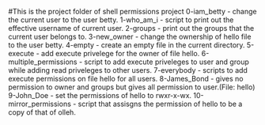 #This is the project folder of shell permissions project
0-iam_betty - change the current user to the user betty.
1-who_am_i - script to print out the effective username of current user.
2-groups - print out the groups that the current user belongs to.
3-new_owner - change the ownership of hello file to the user betty.
4-empty - create an empty file in the current directory.
5-execute - add execute privelege for the owner of file hello.
6-multiple_permissions - script to add execute priveleges to user and group while adding read priveleges to other users.
7-everybody - scripts to add execute permissions on file hello for all users.
8-James_Bond - gives no permission to owner and groups but gives all permission to user.(File: hello)
9-John_Doe - set the permissions of hello to rwxr-x-wx.
10-mirror_permissions - script that assisgns the permission of hello to be a copy of that of olleh.

